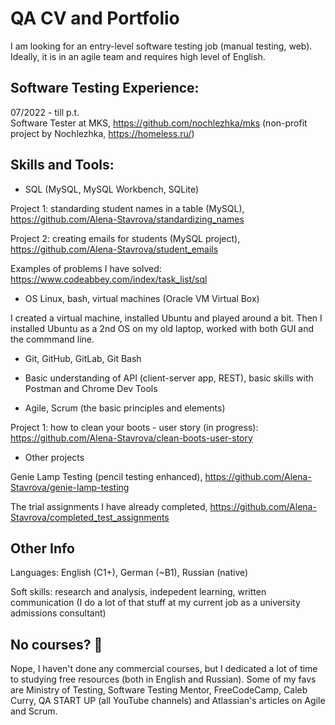 # QA CV and Portfolio

I am looking for an entry-level software testing job (manual testing, web). Ideally, it is in an agile team and requires high level of English.  

## Software Testing Experience:

07/2022 - till p.t.   
Software Tester at MKS, https://github.com/nochlezhka/mks (non-profit project by Nochlezhka, https://homeless.ru/)

## Skills and Tools:

- SQL (MySQL, MySQL Workbench, SQLite) 

Project 1: standarding student names in a table (MySQL), https://github.com/Alena-Stavrova/standardizing_names

Project 2: creating emails for students (MySQL project), https://github.com/Alena-Stavrova/student_emails

Examples of problems I have solved: https://www.codeabbey.com/index/task_list/sql 

- OS Linux, bash, virtual machines (Oracle VM Virtual Box)

I created a virtual machine, installed Ubuntu and played around a bit. Then I installed Ubuntu as a 2nd OS on my old laptop, worked with both GUI and the commmand line. 

- Git, GitHub, GitLab, Git Bash

- Basic understanding of API (client-server app, REST), basic skills with Postman and Chrome Dev Tools

- Agile, Scrum (the basic principles and elements)

Project 1: how to clean your boots - user story (in progress): https://github.com/Alena-Stavrova/clean-boots-user-story

- Other projects

Genie Lamp Testing (pencil testing enhanced), https://github.com/Alena-Stavrova/genie-lamp-testing

The trial assignments I have already completed, https://github.com/Alena-Stavrova/completed_test_assignments

## Other Info

Languages: English (C1+), German (~B1), Russian (native)

Soft skills: research and analysis, indepedent learning, written communication (I do a lot of that stuff at my current job as a university admissions consultant)

## No courses? :thinking:

Nope, I haven't done any commercial courses, but I dedicated a lot of time to studying free resources (both in English and Russian).
Some of my favs are Ministry of Testing, Software Testing Mentor, FreeCodeCamp, Caleb Curry, QA START UP (all YouTube channels) and Atlassian's articles on Agile and Scrum.
